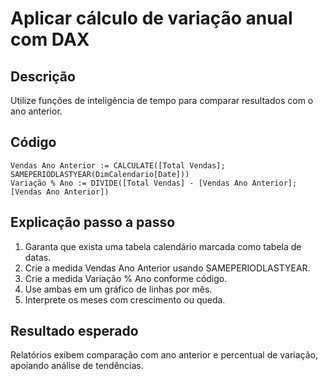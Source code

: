 # Aplicar cálculo de variação anual com DAX

## Descrição
Utilize funções de inteligência de tempo para comparar resultados com o ano anterior.

## Código
```dax
Vendas Ano Anterior := CALCULATE([Total Vendas]; SAMEPERIODLASTYEAR(DimCalendario[Date]))
Variação % Ano := DIVIDE([Total Vendas] - [Vendas Ano Anterior]; [Vendas Ano Anterior])
```

## Explicação passo a passo
1. Garanta que exista uma tabela calendário marcada como tabela de datas.
2. Crie a medida Vendas Ano Anterior usando SAMEPERIODLASTYEAR.
3. Crie a medida Variação % Ano conforme código.
4. Use ambas em um gráfico de linhas por mês.
5. Interprete os meses com crescimento ou queda.

## Resultado esperado
Relatórios exibem comparação com ano anterior e percentual de variação, apoiando análise de tendências.
